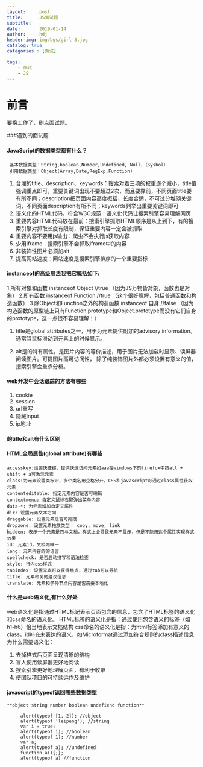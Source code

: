 ```yaml
---
layout:     post
title:      JS面试题
subtitle:   
date:       2019-01-14
author:     hdj
header-img: img/bgs/girl-3.jpg
catalog: true
categories : [面试]

tags:
    - 面试
    - JS
---
```



# 前言

  要换工作了，刷点面试题。

###遇到的面试题

#### JavaScript的数据类型都有什么？

     基本数据类型：String,boolean,Number,Undefined, Null，（Sysbol）
     引用数据类型：Object(Array,Date,RegExp,Function)
 

  1. 合理的title、description、keywords：搜索对着三项的权重逐个减小，title值强调重点即可，重要关键词出现不要超过2次，而且要靠前，不同页面title要有所不同；description把页面内容高度概括，长度合适，不可过分堆砌关键词，不同页面description有所不同；keywords列举出重要关键词即可
  2. 语义化的HTML代码，符合W3C规范：语义化代码让搜索引擎容易理解网页
  3. 重要内容HTML代码放在最前：搜索引擎抓取HTML顺序是从上到下，有的搜索引擎对抓取长度有限制，保证重要内容一定会被抓取
  4. 重要内容不要用js输出：爬虫不会执行js获取内容
  5. 少用iframe：搜索引擎不会抓取iframe中的内容
  6. 非装饰性图片必须加alt
  7. 提高网站速度：网站速度是搜索引擎排序的一个重要指标

####  instanceof的高级用法我把它概括如下:
 1.所有对象和函数 instanceof Object  //true     （因为JS万物皆对象，函数也是对象）
 2.所有函数 instanceof Function  //true      （这个很好理解，包括普通函数和构造函数）
 3.除Object和Function之外的构造函数 instanceof 自身  //false     （因为构造函数的原型链上只有Function.prototype和Object.prototype而没有它们自身的prototype，这一点很不容易理解！）

   1. title是global attributes之一，用于为元素提供附加的advisory information。通常当鼠标滑动到元素上的时候显示。
   
   2. alt是<img>的特有属性，是图片内容的等价描述，用于图片无法加载时显示、读屏器阅读图片。可提图片高可访问性，
      除了纯装饰图片外都必须设置有意义的值，搜索引擎会重点分析。
#### web开发中会话跟踪的方法有哪些

 1. cookie
 2. session
 3. url重写
 4. 隐藏input
 5. ip地址


#### <img>的title和alt有什么区别
#### HTML全局属性(global attribute)有哪些

    accesskey:设置快捷键，提供快速访问元素如aaa在windows下的firefox中按alt + shift + a可激活元素
    class:为元素设置类标识，多个类名用空格分开，CSS和javascript可通过class属性获取元素
    contenteditable: 指定元素内容是否可编辑
    contextmenu: 自定义鼠标右键弹出菜单内容
    data-*: 为元素增加自定义属性
    dir: 设置元素文本方向
    draggable: 设置元素是否可拖拽
    dropzone: 设置元素拖放类型： copy, move, link
    hidden: 表示一个元素是否与文档。样式上会导致元素不显示，但是不能用这个属性实现样式效果
    id: 元素id，文档内唯一
    lang: 元素内容的的语言
    spellcheck: 是否启动拼写和语法检查
    style: 行内css样式
    tabindex: 设置元素可以获得焦点，通过tab可以导航
    title: 元素相关的建议信息
    translate: 元素和子孙节点内容是否需要本地化
#### 什么是web语义化,有什么好处
   web语义化是指通过HTML标记表示页面包含的信息，包含了HTML标签的语义化和css命名的语义化。 HTML标签的语义化是指：通过使用包含语义的标签（如h1-h6）恰当地表示文档结构 css命名的语义化是指：为html标签添加有意义的class，id补充未表达的语义，如Microformat通过添加符合规则的class描述信息 为什么需要语义化：
   
   1. 去掉样式后页面呈现清晰的结构
   2. 盲人使用读屏器更好地阅读
   3. 搜索引擎更好地理解页面，有利于收录
   4. 便团队项目的可持续运作及维护


#### javascript的typeof返回哪些数据类型

    **object string number boolean undefiend function**
    
         alert(typeof [1, 2]); //object
         alert(typeof 'leipeng'); //string
         var i = true; 
         alert(typeof i); //boolean
         alert(typeof 1); //number
         var a; 
         alert(typeof a); //undefined
         function a(){;};
         alert(typeof a) //function
  
